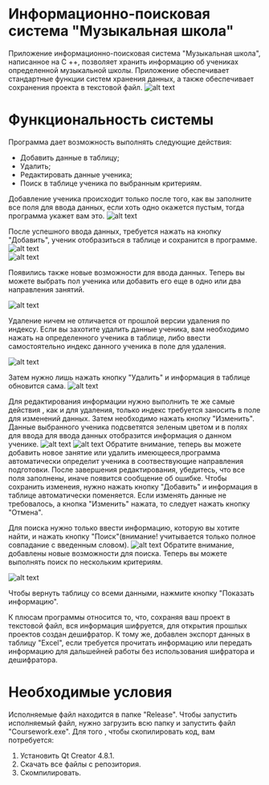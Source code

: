 # Информационно-поисковая система "Музыкальная школа"

Приложение информационно-поисковая система "Музыкальная школа", написанное на C ++, позволяет хранить информацию об учениках определенной музыкальной школы. Приложение обеспечивает стандартные функции систем хранения данных, а также обеспечивает сохранения проекта в текстовой файл.
![alt text](https://github.com/Tanya800/information-system/blob/master/Images/%D0%BE%D0%BA%D0%BD%D0%BE.png)

# Функциональность системы

Программа дает возможность выполнять следующие действия: 
- Добавить данные в таблицу;
- Удалить;
- Редактировать данные ученика;
- Поиск в таблице ученика по выбранным критериям.

Добавление ученика происходит только после того, как вы заполните все поля для ввода данных, если хоть одно окажется пустым, тогда программа укажет вам это.
![alt text](https://github.com/Tanya800/information-system/blob/master/Images/1.png)

После успешного ввода данных, требуется нажать на кнопку "Добавить", ученик отобразиться в таблице и сохранится в программе.
![alt text](https://github.com/Tanya800/information-system/blob/master/Images/%D0%B4%D0%BE%D0%B1%D0%B0%D0%B2%D0%BB%D0%B5%D0%BD%D0%B8%D0%B5.png)  
![alt text](https://github.com/Tanya800/information-system/blob/master/Images/%D0%B4%D0%BE%D0%B1%D0%B0%D0%B2%D0%BB%D0%B5%D0%BD%D0%B8%D0%B52.png) 

Появились также новые возможности для ввода данных. Теперь вы можете выбрать пол ученика или добавить его еще в одно или два направления занятий.

![alt text](https://github.com/Tanya800/information-system/blob/master/Images/%D0%B4%D0%BE%D0%B1%D0%B0%D0%B2%D0%BB%D0%B5%D0%BD%D0%B8%D0%B5_%D0%BD%D0%BE%D0%B2%D0%BE%D0%B5.png) 


Удаление ничем не отличается от прошлой версии удаления по индексу. Если вы захотите удалить данные ученика, вам необходимо нажать на определенного ученика в таблице, либо ввести самостоятельно индекс данного ученика в поле для удаления.

![alt text](https://github.com/Tanya800/information-system/blob/master/Images/Удалить.png) 

Затем нужно лишь нажать кнопку "Удалить" и информация в таблице обновится сама.
![alt text](https://github.com/Tanya800/information-system/blob/master/Images/Удалить1.png)  


Для редактирования информации нужно выполнить те же самые действия , как и для удаления, только индекс требуется заносить в поле для изменений данных. Затем необходимо нажать кнопку "Изменить". Данные выбранного ученика подсветятся зеленым цветом и в полях для ввода для ввода данных отобразится информация о данном ученике.
![alt text](https://github.com/Tanya800/information-system/blob/master/Images/%D1%80%D0%B5%D0%B4%D0%B0%D0%BA%D1%82%D0%B8%D1%80%D0%BE%D0%B2%D0%B0%D0%BD%D0%B8%D0%B5.png) 
![alt text](https://github.com/Tanya800/information-system/blob/master/Images/%D1%80%D0%B5%D0%B4%D0%B0%D0%BA%D1%82%D0%B8%D1%80%D0%BE%D0%B2%D0%B0%D0%BD%D0%B8%D0%B52.png) 
Обратите внимание, теперь вы можете добавить новое занятие или удалить имеющееся,программа автоматически определит ученика в соотвествующие направления подготовки. После завершения редактирования, убедитесь, что все поля заполнены, иначе появится сообщение об ошибке. Чтобы сохранить изменеия, нужно нажать кнопку "Добавить" и информация в таблице автоматически поменяется. Если изменять данные не требовалось, а кнопка "Изменить" нажата, то следует нажать кнопку "Отмена".



Для поиска нужно только ввести информацию, которую вы хотите найти, и нажать кнопку "Поиск"(внимание! учитывается только полное совпадание с введенным словом).
![alt text](https://github.com/Tanya800/information-system/blob/master/Images/%D0%BF%D0%BE%D0%B8%D1%81%D0%BA_2.png) 
Обратите внимание, добавлены новые возможности для поиска. Теперь вы можете выполнять поиск по нескольким критериям.

![alt text](https://github.com/Tanya800/information-system/blob/master/Images/поиск_2_новое.png)


Чтобы вернуть таблицу со всеми данными, нажмите кнопку "Показать информацию".  

К плюсам программы относится то, что, сохраняя ваш проект в текстовой файл, вся информация шифруется, для открытия прошлых проектов создан дешифратор. К тому же, добавлен экспорт данных в таблицу "Excel", если требуется прочитать информацию или передать информацию для дальшейней работы без использования шифратора и дешифратора.

# Необходимые условия

Исполняемые файл находится в папке "Release". Чтобы запустить исполняемый файл, нужно загрузить всю папку и запустить файл "Coursework.exe".
Для того , чтобы скопилировать код, вам потребуется:
1. Установить Qt Creator 4.8.1.
2. Скачать все файлы с репозитория.
3. Скомпилировать.
